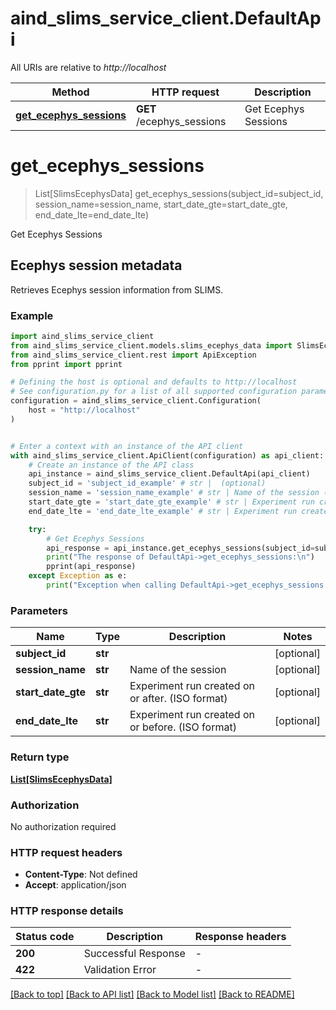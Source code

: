 # aind_slims_service_client.DefaultApi

All URIs are relative to *http://localhost*

Method | HTTP request | Description
------------- | ------------- | -------------
[**get_ecephys_sessions**](DefaultApi.md#get_ecephys_sessions) | **GET** /ecephys_sessions | Get Ecephys Sessions


# **get_ecephys_sessions**
> List[SlimsEcephysData] get_ecephys_sessions(subject_id=subject_id, session_name=session_name, start_date_gte=start_date_gte, end_date_lte=end_date_lte)

Get Ecephys Sessions

## Ecephys session metadata
Retrieves Ecephys session information from SLIMS.

### Example


```python
import aind_slims_service_client
from aind_slims_service_client.models.slims_ecephys_data import SlimsEcephysData
from aind_slims_service_client.rest import ApiException
from pprint import pprint

# Defining the host is optional and defaults to http://localhost
# See configuration.py for a list of all supported configuration parameters.
configuration = aind_slims_service_client.Configuration(
    host = "http://localhost"
)


# Enter a context with an instance of the API client
with aind_slims_service_client.ApiClient(configuration) as api_client:
    # Create an instance of the API class
    api_instance = aind_slims_service_client.DefaultApi(api_client)
    subject_id = 'subject_id_example' # str |  (optional)
    session_name = 'session_name_example' # str | Name of the session (optional)
    start_date_gte = 'start_date_gte_example' # str | Experiment run created on or after. (ISO format) (optional)
    end_date_lte = 'end_date_lte_example' # str | Experiment run created on or before. (ISO format) (optional)

    try:
        # Get Ecephys Sessions
        api_response = api_instance.get_ecephys_sessions(subject_id=subject_id, session_name=session_name, start_date_gte=start_date_gte, end_date_lte=end_date_lte)
        print("The response of DefaultApi->get_ecephys_sessions:\n")
        pprint(api_response)
    except Exception as e:
        print("Exception when calling DefaultApi->get_ecephys_sessions: %s\n" % e)
```



### Parameters


Name | Type | Description  | Notes
------------- | ------------- | ------------- | -------------
 **subject_id** | **str**|  | [optional] 
 **session_name** | **str**| Name of the session | [optional] 
 **start_date_gte** | **str**| Experiment run created on or after. (ISO format) | [optional] 
 **end_date_lte** | **str**| Experiment run created on or before. (ISO format) | [optional] 

### Return type

[**List[SlimsEcephysData]**](SlimsEcephysData.md)

### Authorization

No authorization required

### HTTP request headers

 - **Content-Type**: Not defined
 - **Accept**: application/json

### HTTP response details

| Status code | Description | Response headers |
|-------------|-------------|------------------|
**200** | Successful Response |  -  |
**422** | Validation Error |  -  |

[[Back to top]](#) [[Back to API list]](../README.md#documentation-for-api-endpoints) [[Back to Model list]](../README.md#documentation-for-models) [[Back to README]](../README.md)

